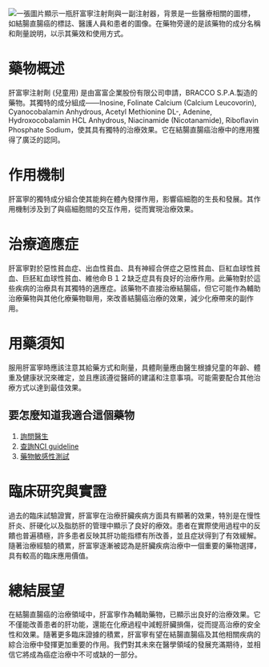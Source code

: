 ![一張圖片顯示一瓶肝富寧注射劑與一副注射器，背景是一些醫療相關的圖標，如結腸直腸癌的標誌、醫護人員和患者的圖像。在藥物旁邊的是該藥物的成分名稱和劑量說明，以示其藥效和使用方式。](None)
# 藥物概述
肝富寧注射劑 (兒童用) 是由富富企業股份有限公司申請，BRACCO S.P.A.製造的藥物。其獨特的成分組成——Inosine, Folinate Calcium (Calcium Leucovorin), Cyanocobalamin Anhydrous, Acetyl Methionine DL-, Adenine, Hydroxocobalamin HCL Anhydrous, Niacinamide (Nicotanamide), Riboflavin Phosphate Sodium，使其具有獨特的治療效果。它在結腸直腸癌治療中的應用獲得了廣泛的認同。

# 作用機制
肝富寧的獨特成分組合使其能夠在體內發揮作用，影響癌細胞的生長和發展。其作用機制涉及到了與癌細胞間的交互作用，從而實現治療效果。

# 治療適應症
肝富寧對於惡性貧血症、出血性貧血、具有神經合併症之惡性貧血、巨紅血球性貧血、巨胚紅血球性貧血、維他命Ｂ１２缺乏症具有良好的治療作用。此藥物對於這些疾病的治療具有其獨特的適應症。該藥物不直接治療結腸癌，但它可能作為輔助治療藥物與其他化療藥物聯用，來改善結腸癌治療的效果，減少化療帶來的副作用。

# 用藥須知
服用肝富寧時應該注意其給藥方式和劑量，具體劑量應由醫生根據兒童的年齡、體重及健康狀況來確定，並且應該遵從醫師的建議和注意事項。可能需要配合其他治療方式以達到最佳效果。

## 要怎麼知道我適合這個藥物
1. [詢問醫生](./text/1-1.html)
2. [查詢NCI guideline](./text/1-2.html)
3. [藥物敏感性測試](./text/1-3.html)

# 臨床研究與實證
過去的臨床試驗證實，肝富寧在治療肝臟疾病方面具有顯著的效果，特別是在慢性肝炎、肝硬化以及脂肪肝的管理中顯示了良好的療效。患者在實際使用過程中的反饋也普遍積極，許多患者反映其肝功能指標有所改善，並且症狀得到了有效緩解。隨著治療經驗的積累，肝富寧逐漸被認為是肝臟疾病治療中一個重要的藥物選擇，具有較高的臨床應用價值。

# 總結展望
在結腸直腸癌的治療領域中，肝富寧作為輔助藥物，已顯示出良好的治療效果。它不僅能改善患者的肝功能，還能在化療過程中減輕肝臟損傷，從而提高治療的安全性和效果。隨著更多臨床證據的積累，肝富寧有望在結腸直腸癌及其他相關疾病的綜合治療中發揮更加重要的作用。我們對其未來在醫學領域的發展充滿期待，並相信它將成為癌症治療中不可或缺的一部分。

